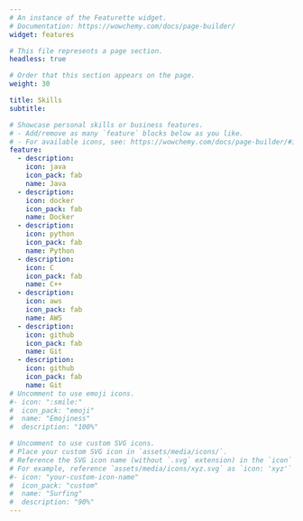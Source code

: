 ```yaml
---
# An instance of the Featurette widget.
# Documentation: https://wowchemy.com/docs/page-builder/
widget: features

# This file represents a page section.
headless: true

# Order that this section appears on the page.
weight: 30

title: Skills
subtitle:

# Showcase personal skills or business features.
# - Add/remove as many `feature` blocks below as you like.
# - For available icons, see: https://wowchemy.com/docs/page-builder/#icons
feature:
  - description: 
    icon: java
    icon_pack: fab
    name: Java
  - description: 
    icon: docker
    icon_pack: fab
    name: Docker
  - description: 
    icon: python
    icon_pack: fab
    name: Python
  - description: 
    icon: C
    icon_pack: fab
    name: C++
  - description: 
    icon: aws
    icon_pack: fab
    name: AWS
  - description: 
    icon: github
    icon_pack: fab
    name: Git
  - description: 
    icon: github
    icon_pack: fab
    name: Git  
# Uncomment to use emoji icons.
#- icon: ":smile:"
#  icon_pack: "emoji"
#  name: "Emojiness"
#  description: "100%"

# Uncomment to use custom SVG icons.
# Place your custom SVG icon in `assets/media/icons/`.
# Reference the SVG icon name (without `.svg` extension) in the `icon` field.
# For example, reference `assets/media/icons/xyz.svg` as `icon: 'xyz'`
#- icon: "your-custom-icon-name"
#  icon_pack: "custom"
#  name: "Surfing"
#  description: "90%"
---
```

